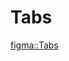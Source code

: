 <script lang="ts" setup>
import Tabs from './vue/Tabs.vue'
import { IconActionPlayVideo, IconActionRecord, IconGeneralCrosshairs, IconSecurityLockLocked } from '@cypress-design/vue-icon'

const demoTabsSmall = [
    { id: 'ov', label: 'Overview', icon: IconActionPlayVideo, active: true, ['aria-controls']: 'tabpanel-id-1' },
    { id: 'cl', label: 'Command Log', icon: IconActionRecord, ['aria-controls']: 'tabpanel-id-2' },
    { id: 'err', label: 'Errors', iconAfter: IconSecurityLockLocked, tag: '13', ['aria-controls']: 'tabpanel-id-3' },
    { id: 'reco', label: 'Recommendations', icon: IconGeneralCrosshairs, ['aria-controls']: 'tabpanel-id-4' },
  ]

const demoTabsLarge = [
    { id: 'ov', label: 'Overview', active: true, ['aria-controls']: 'tabpanel-id-1' },
    { id: 'cl', label: 'Command Log', ['aria-controls']: 'tabpanel-id-2' },
    { id: 'err', label: 'Errors', tag: '13', ['aria-controls']: 'tabpanel-id-3' },
    { id: 'reco', label: 'Recommendations', ['aria-controls']: 'tabpanel-id-4' },
  ]

const types = ['default', 'indigo-light', 'dark-small', 'dark-large', 'underline-small', 'underline-center', 'underline-large']
</script>

# Tabs

<DemoWrapper>
  <template v-for="type in types">
    <p>{{ type }}</p>
    <Tabs :variant="type" :tabs="type.includes('large') ? demoTabsLarge : demoTabsSmall"/>
    <div class="h-[20px]"/>
  </template>
</DemoWrapper>

[figma::Tabs](https://www.figma.com/file/1WJ3GVQyMV5e7xVxPg3yID/Design-System%2C-v1.x---%40latest?type=design&node-id=1259-10337&t=31Ux0Tiv1c3LsT2Q-11)
